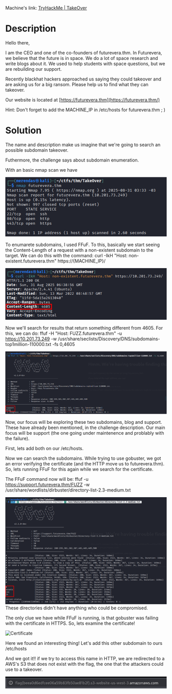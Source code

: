 Machine's link: [TryHackMe | TakeOver](https://tryhackme.com/room/takeover)
# Description

Hello there,  
  
I am the CEO and one of the co-founders of futurevera.thm. In Futurevera, we believe that the future is in space. We do a lot of space research and write blogs about it. We used to help students with space questions, but we are rebuilding our support.  

Recently blackhat hackers approached us saying they could takeover and are asking us for a big ransom. Please help us to find what they can takeover.  
  
Our website is located at [https://futurevera.thm](https://futurevera.thm/)

Hint: Don't forget to add the MACHINE_IP in /etc/hosts for futurevera.thm ; )

# Solution
The name and description make us imagine that we're going to search an possible subdomain takeover.

Futhermore, the challenge says about subdomain enumeration.

With an basic nmap scan we have

![Basic nmap scan](images/basicScan.png)

To enumarete subdomains, I used FFuF.
To this, basically we start seeing the Content-Length of a request with a non-existent subdomain to the target. We can do this with the command:
	curl -IkH "Host: non-existent.futurevera.thm" https://{MACHINE_IP}/
 
![Curl to a non-existent domain](images/curlNonExistent.png)

Now we'll search for results that return something different from 4605. For this, we can do:
	ffuf -H "Host: FUZZ.futurevera.thm" -u https://10.201.73.249 -w /usr/share/seclists/Discovery/DNS/subdomains-top1million-110000.txt -fs 0,4605
 
![Subdomain enumeration with FFuF](images/subdomainFFuF.png)

Now, our focus will be exploring these two subdomains, blog and support.
These have already been mentioned, in the challenge description. Our main focus will be support (the one going under maintenence and problably with the failure).

First, lets add both on our /etc/hosts.

Now we can search the subdomains.
While trying to use gobuster, we got an error verifying the certificate (and the HTTP move us to futurevera.thm). So, lets running FFuF for this again while we search for the certificate.

The FFuF command now will be:
	ffuf -u https://support.futurevera.thm/FUZZ -w /usr/share/wordlists/dirbuster/directory-list-2.3-medium.txt
 
![Directory enumeration with FFuF](images/directoryFFuF.png)
These directories didn't have anything who could be compromised.

The only clue we have while FFuF is running, is that gobuster was failing with the certificate in HTTPS.
So, lets examine the certificate!

![Certificate](images.certificate.png)

Here we found an interesting thing!
Let's add this other subdomain to ours /etc/hosts

And we got it!!
if we try to access this name in HTTP, we are redirected to a AWS's S3 that does not exist with the flag, the one that the attackers could use to a takeover.

![Flag link](images/flag.png)
